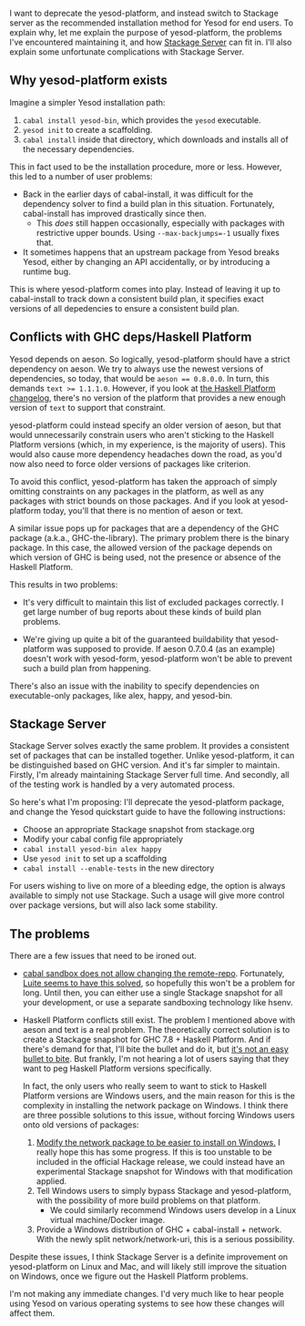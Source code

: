 I want to deprecate the yesod-platform, and instead switch to Stackage server
as the recommended installation method for Yesod for end users. To explain why,
let me explain the purpose of yesod-platform, the problems I've encountered
maintaining it, and how [Stackage
Server](https://www.fpcomplete.com/blog/2014/08/announcing-stackage-server) can
fit in. I'll also explain some unfortunate complications with Stackage Server.

## Why yesod-platform exists

Imagine a simpler Yesod installation path:

1. `cabal install yesod-bin`, which provides the `yesod` executable.
2. `yesod init` to create a scaffolding.
3. `cabal install` inside that directory, which downloads and installs all of the necessary dependencies.

This in fact used to be the installation procedure, more or less. However, this
led to a number of user problems:

* Back in the earlier days of cabal-install, it was difficult for the dependency solver to find a build plan in this situation. Fortunately, cabal-install has improved drastically since then.
    * This *does* still happen occasionally, especially with packages with restrictive upper bounds. Using `--max-backjumps=-1` usually fixes that.
* It sometimes happens that an upstream package from Yesod breaks Yesod, either by changing an API accidentally, or by introducing a runtime bug.

This is where yesod-platform comes into play. Instead of leaving it up to
cabal-install to track down a consistent build plan, it specifies exact
versions of all depedencies to ensure a consistent build plan.

## Conflicts with GHC deps/Haskell Platform

Yesod depends on aeson. So logically, yesod-platform should have a strict
dependency on aeson. We try to always use the newest versions of dependencies,
so today, that would be `aeson == 0.8.0.0`. In turn, this demands `text >=
1.1.1.0`. However, if you look at [the Haskell Platform
changelog](https://www.haskell.org/platform/changelog.html), there's no version
of the platform that provides a new enough version of `text` to support that
constraint.

yesod-platform could instead specify an older version of aeson, but that would
unnecessarily constrain users who aren't sticking to the Haskell Platform
versions (which, in my experience, is the majority of users). This would also
cause more dependency headaches down the road, as you'd now also need to force
older versions of packages like criterion.

To avoid this conflict, yesod-platform has taken the approach of simply
omitting constraints on any packages in the platform, as well as any packages
with strict bounds on those packages. And if you look at yesod-platform today,
you'll that there is no mention of aeson or text.

A similar issue pops up for packages that are a dependency of the GHC package
(a.k.a., GHC-the-library). The primary problem there is the binary package. In
this case, the allowed version of the package depends on which version of GHC
is being used, not the presence or absence of the Haskell Platform.

This results in two problems:

* It's very difficult to maintain this list of excluded packages correctly. I
  get large number of bug reports about these kinds of build plan problems.

* We're giving up quite a bit of the guaranteed buildability that
  yesod-platform was supposed to provide. If aeson 0.7.0.4 (as an example)
  doesn't work with yesod-form, yesod-platform won't be able to prevent such a
  build plan from happening.

There's also an issue with the inability to specify dependencies on
executable-only packages, like alex, happy, and yesod-bin.

## Stackage Server

Stackage Server solves exactly the same problem. It provides a consistent set
of packages that can be installed together. Unlike yesod-platform, it can be
distinguished based on GHC version. And it's far simpler to maintain. Firstly,
I'm already maintaining Stackage Server full time. And secondly, all of the
testing work is handled by a very automated process.

So here's what I'm proposing: I'll deprecate the yesod-platform package, and change the Yesod quickstart guide to have the following instructions:

* Choose an appropriate Stackage snapshot from stackage.org
* Modify your cabal config file appropriately
* `cabal install yesod-bin alex happy`
* Use `yesod init` to set up a scaffolding
* `cabal install --enable-tests` in the new directory

For users wishing to live on more of a bleeding edge, the option is always
available to simply not use Stackage. Such a usage will give more control over
package versions, but will also lack some stability.

## The problems

There are a few issues that need to be ironed out.

*   [cabal sandbox does not allow changing the remote-repo](https://github.com/haskell/cabal/issues/1884). Fortunately, [Luite seems to have this solved](http://www.reddit.com/r/haskell/comments/2djs0f/announcing_stackage_server/cjq79ar), so hopefully this won't be a problem for long. Until then, you can either use a single Stackage snapshot for all your development, or use a separate sandboxing technology like hsenv.

*   Haskell Platform conflicts still exist. The problem I mentioned above with aeson and text is a real problem. The theoretically correct solution is to create a Stackage snapshot for GHC 7.8 + Haskell Platform. And if there's demand for that, I'll bite the bullet and do it, but [it's not an easy bullet to bite](https://plus.google.com/116553865628071717889/posts/aZXEfqwPP25). But frankly, I'm not hearing a lot of users saying that they want to peg Haskell Platform versions specifically.

    In fact, the only users who really seem to want to stick to Haskell Platform versions are Windows users, and the main reason for this is the complexity in installing the network package on Windows. I think there are three possible solutions to this issue, without forcing Windows users onto old versions of packages:

    1. [Modify the network package to be easier to install on Windows.](http://comments.gmane.org/gmane.comp.lang.haskell.libraries/22577) I really hope this has some progress. If this is too unstable to be included in the official Hackage release, we could instead have an experimental Stackage snapshot for Windows with that modification applied.
    2. Tell Windows users to simply bypass Stackage and yesod-platform, with the possibility of more build problems on that platform.
        * We could similarly recommend Windows users develop in a Linux virtual machine/Docker image.
    3. Provide a Windows distribution of GHC + cabal-install + network. With the newly split network/network-uri, this is a serious possibility.

Despite these issues, I think Stackage Server is a definite improvement on
yesod-platform on Linux and Mac, and will likely still improve the situation on
Windows, once we figure out the Haskell Platform problems.

I'm not making any immediate changes. I'd very much like to hear people using
Yesod on various operating systems to see how these changes will affect them.
